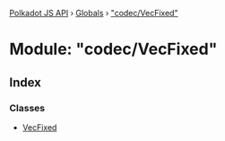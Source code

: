 [Polkadot JS API](../README.md) › [Globals](../globals.md) › ["codec/VecFixed"](_codec_vecfixed_.md)

# Module: "codec/VecFixed"

## Index

### Classes

* [VecFixed](../classes/_codec_vecfixed_.vecfixed.md)
